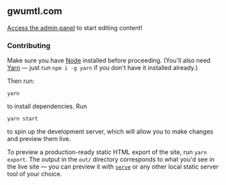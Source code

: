 ## gwumtl.com

[Access the admin panel](https://gwumtl.com/admin) to start editing
content!

### Contributing

Make sure you have [Node](https://nodejs.org/en/) installed before proceeding.
(You'll also need [Yarn](https://classic.yarnpkg.com/) — just run `npm i -g
yarn` if you don't have it installed already.)


Then run:

```
yarn
```

to install dependencies. Run

```
yarn start
```

to spin up the development server, which will allow you to make changes and
preview them live.

To preview a production-ready static HTML export of the site, run `yarn export`.
The output in the `out/` directory corresponds to what you'd see in the live
site — you can preview it with [`serve`](https://github.com/vercel/serve) or any
other local static server tool of your choice.

